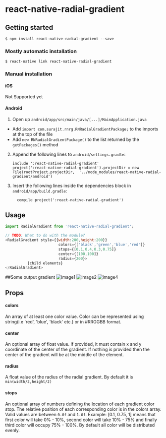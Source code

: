 
# react-native-radial-gradient

## Getting started

`$ npm install react-native-radial-gradient --save`

### Mostly automatic installation

`$ react-native link react-native-radial-gradient`

### Manual installation


#### iOS

Not Supported yet

#### Android

1. Open up `android/app/src/main/java/[...]/MainApplication.java`
  - Add `import com.surajit.rnrg.RNRadialGradientPackage;` to the imports at the top of the file
  - Add `new RNRadialGradientPackage()` to the list returned by the `getPackages()` method
2. Append the following lines to `android/settings.gradle`:
  	```
  	include ':react-native-radial-gradient'
  	project(':react-native-radial-gradient').projectDir = new File(rootProject.projectDir, 	'../node_modules/react-native-radial-gradient/android')
  	```
3. Insert the following lines inside the dependencies block in `android/app/build.gradle`:
  	```
      compile project(':react-native-radial-gradient')
  	```


## Usage
```javascript
import RadialGradient from 'react-native-radial-gradient';

// TODO: What to do with the module?
<RadialGradient style={{width:200,height:200}}
                        colors={['black','green','blue','red']}
                        stops={[0.1,0.4,0.3,0.75]}
                        center={[100,100]}
                        radius={200}>
          {child elements}
</RadialGradient>
```

##Some output gradient
![image1](https://raw.githubusercontent.com/surajitsarkar19/react-native-radial-gradient/master/images/image1.png)
![image2](https://raw.githubusercontent.com/surajitsarkar19/react-native-radial-gradient/master/images/image2.png)
![image4](https://raw.githubusercontent.com/surajitsarkar19/react-native-radial-gradient/master/images/image4.png)


## Props

#### colors
An array of at least one color value. Color can be represented using string(i.e 'red', 'blue', 'black' etc.) or in #RRGGBB format. 

#### center
An optional array of float value. If provided, it must contain x and y coordinate of the center of the gradient. 
If nothing is provided then the center of the gradient will be at the middle of the element.

#### radius
A float value of the radius of the radial gradient. By default it is <code> min(width/2,height/2)</code>

#### stops
An optional array of numbers defining the location of each gradient color stop.
The relative position of each corresponding color is in the colors array.
Valid values are between <code>0.0f</code> and <code>1.0f</code>.
Example: [0.1, 0.75, 1] means that first color will take 0% - 10%, second color will take 10% - 75% and finally third color will occupy 75% - 100%. By default all color will be distributed evenly.
  